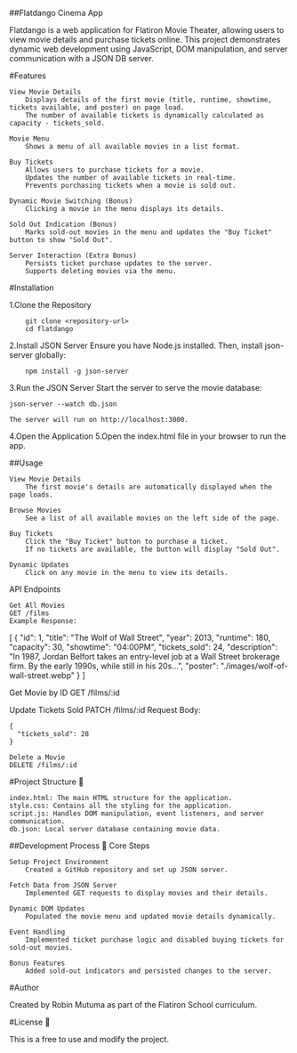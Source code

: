 ##Flatdango Cinema App

Flatdango is a web application for Flatiron Movie Theater, allowing users to view movie details and purchase tickets online. This project demonstrates dynamic web development using JavaScript, DOM manipulation, and server communication with a JSON DB server.

#Features 

    View Movie Details
        Displays details of the first movie (title, runtime, showtime, tickets available, and poster) on page load.
        The number of available tickets is dynamically calculated as capacity - tickets_sold.

    Movie Menu
        Shows a menu of all available movies in a list format.

    Buy Tickets
        Allows users to purchase tickets for a movie.
        Updates the number of available tickets in real-time.
        Prevents purchasing tickets when a movie is sold out.

    Dynamic Movie Switching (Bonus)
        Clicking a movie in the menu displays its details.

    Sold Out Indication (Bonus)
        Marks sold-out movies in the menu and updates the "Buy Ticket" button to show "Sold Out".

    Server Interaction (Extra Bonus)
        Persists ticket purchase updates to the server.
        Supports deleting movies via the menu.

#Installation 

1.Clone the Repository

        git clone <repository-url>
        cd flatdango

2.Install JSON Server
Ensure you have Node.js installed. Then, install json-server globally:

        npm install -g json-server

3.Run the JSON Server
Start the server to serve the movie database:

    json-server --watch db.json

    The server will run on http://localhost:3000.

4.Open the Application
5.Open the index.html file in your browser to run the app.

##Usage 

    View Movie Details
        The first movie's details are automatically displayed when the page loads.

    Browse Movies
        See a list of all available movies on the left side of the page.

    Buy Tickets
        Click the "Buy Ticket" button to purchase a ticket.
        If no tickets are available, the button will display "Sold Out".

    Dynamic Updates
        Click on any movie in the menu to view its details.

API Endpoints 

    Get All Movies
    GET /films
    Example Response:

[
 {
      "id": 1,
      "title": "The Wolf of Wall Street",
      "year": 2013,
      "runtime": 180,
      "capacity": 30,
      "showtime": "04:00PM",
      "tickets_sold": 24,
      "description": "In 1987, Jordan Belfort takes an entry-level job at a Wall Street brokerage firm. By the early 1990s, while still in his 20s...",
      "poster": "./images/wolf-of-wall-street.webp"
    }
]

Get Movie by ID
GET /films/:id

Update Tickets Sold
PATCH /films/:id
Request Body:

    {
      "tickets_sold": 28
    }

    Delete a Movie
    DELETE /films/:id

#Project Structure 📂

    index.html: The main HTML structure for the application.
    style.css: Contains all the styling for the application.
    script.js: Handles DOM manipulation, event listeners, and server communication.
    db.json: Local server database containing movie data.

##Development Process 📜
Core Steps

    Setup Project Environment
        Created a GitHub repository and set up JSON server.

    Fetch Data from JSON Server
        Implemented GET requests to display movies and their details.

    Dynamic DOM Updates
        Populated the movie menu and updated movie details dynamically.

    Event Handling
        Implemented ticket purchase logic and disabled buying tickets for sold-out movies.

    Bonus Features
        Added sold-out indicators and persisted changes to the server.


#Author 

Created by Robin Mutuma as part of the Flatiron School curriculum.

#License 📄

This is a free to use and modify the project.
